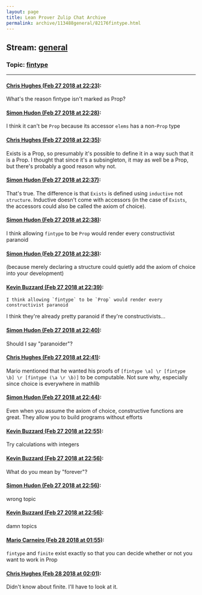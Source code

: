 ```yaml
---
layout: page
title: Lean Prover Zulip Chat Archive 
permalink: archive/113488general/82176fintype.html
---
```


## Stream: [general](index.html)
### Topic: [fintype](82176fintype.html)

---

#### [Chris Hughes (Feb 27 2018 at 22:23)](https://leanprover.zulipchat.com/#narrow/stream/113488-general/topic/fintype/near/123059884):
What's the reason fintype isn't marked as Prop?

#### [Simon Hudon (Feb 27 2018 at 22:28)](https://leanprover.zulipchat.com/#narrow/stream/113488-general/topic/fintype/near/123060084):
I think it can't be `Prop` because its accessor `elems` has a non-`Prop` type

#### [Chris Hughes (Feb 27 2018 at 22:35)](https://leanprover.zulipchat.com/#narrow/stream/113488-general/topic/fintype/near/123060323):
Exists is a Prop, so presumably it's possible to define it in a way such that it is a Prop. I thought that since it's a subsingleton, it may as well be a Prop, but there's probably a good reason why not.

#### [Simon Hudon (Feb 27 2018 at 22:37)](https://leanprover.zulipchat.com/#narrow/stream/113488-general/topic/fintype/near/123060387):
That's true. The difference is that `Exists` is defined using `inductive` not `structure`. Inductive doesn't come with accessors (in the case of `Exists`, the accessors could also be called the axiom of choice).

#### [Simon Hudon (Feb 27 2018 at 22:38)](https://leanprover.zulipchat.com/#narrow/stream/113488-general/topic/fintype/near/123060434):
I think allowing `fintype` to be `Prop` would render every constructivist paranoid

#### [Simon Hudon (Feb 27 2018 at 22:38)](https://leanprover.zulipchat.com/#narrow/stream/113488-general/topic/fintype/near/123060441):
(because merely declaring a structure could quietly add the axiom of choice into your development)

#### [Kevin Buzzard (Feb 27 2018 at 22:39)](https://leanprover.zulipchat.com/#narrow/stream/113488-general/topic/fintype/near/123060454):
```quote
I think allowing `fintype` to be `Prop` would render every constructivist paranoid
```
I think they're already pretty paranoid if they're constructivists...

#### [Simon Hudon (Feb 27 2018 at 22:40)](https://leanprover.zulipchat.com/#narrow/stream/113488-general/topic/fintype/near/123060505):
Should I say "paranoider"?

#### [Chris Hughes (Feb 27 2018 at 22:41)](https://leanprover.zulipchat.com/#narrow/stream/113488-general/topic/fintype/near/123060543):
Mario mentioned that he wanted his proofs of `[fintype \a] \r [fintype \b] \r [fintype (\a \r \b)]` to be computable. Not sure why, especially since choice is everywhere in mathlib

#### [Simon Hudon (Feb 27 2018 at 22:44)](https://leanprover.zulipchat.com/#narrow/stream/113488-general/topic/fintype/near/123060674):
Even when you assume the axiom of choice, constructive functions are great. They allow you to build programs without efforts

#### [Kevin Buzzard (Feb 27 2018 at 22:55)](https://leanprover.zulipchat.com/#narrow/stream/113488-general/topic/fintype/near/123061184):
Try calculations with integers

#### [Kevin Buzzard (Feb 27 2018 at 22:56)](https://leanprover.zulipchat.com/#narrow/stream/113488-general/topic/fintype/near/123061227):
What do you mean by "forever"?

#### [Simon Hudon (Feb 27 2018 at 22:56)](https://leanprover.zulipchat.com/#narrow/stream/113488-general/topic/fintype/near/123061255):
wrong topic

#### [Kevin Buzzard (Feb 27 2018 at 22:56)](https://leanprover.zulipchat.com/#narrow/stream/113488-general/topic/fintype/near/123061261):
damn topics

#### [Mario Carneiro (Feb 28 2018 at 01:55)](https://leanprover.zulipchat.com/#narrow/stream/113488-general/topic/fintype/near/123067712):
`fintype` and `finite` exist exactly so that you can decide whether or not you want to work in Prop

#### [Chris Hughes (Feb 28 2018 at 02:01)](https://leanprover.zulipchat.com/#narrow/stream/113488-general/topic/fintype/near/123067953):
Didn't know about finite. I'll have to look at it.

